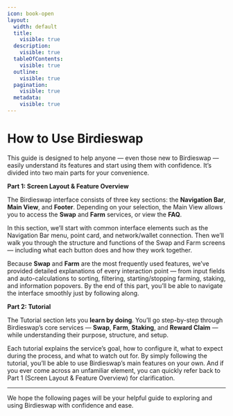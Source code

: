 ```yaml
---
icon: book-open
layout:
  width: default
  title:
    visible: true
  description:
    visible: true
  tableOfContents:
    visible: true
  outline:
    visible: true
  pagination:
    visible: true
  metadata:
    visible: true
---
```


# How to Use Birdieswap

This guide is designed to help anyone — even those new to Birdieswap — easily understand its features and start using them with confidence. It’s divided into two main parts for your convenience.

**Part 1: Screen Layout & Feature Overview**

The Birdieswap interface consists of three key sections: the **Navigation Bar**, **Main View**, and **Footer**. Depending on your selection, the Main View allows you to access the **Swap** and **Farm** services, or view the **FAQ**.

In this section, we’ll start with common interface elements such as the Navigation Bar menu, point card, and network/wallet connection. Then we’ll walk you through the structure and functions of the Swap and Farm screens — including what each button does and how they work together.

Because **Swap** and **Farm** are the most frequently used features, we’ve provided detailed explanations of every interaction point — from input fields and auto-calculations to sorting, filtering, starting/stopping farming, staking, and information popovers. By the end of this part, you’ll be able to navigate the interface smoothly just by following along.

**Part 2: Tutorial**

The Tutorial section lets you **learn by doing**. You’ll go step-by-step through Birdieswap’s core services — **Swap**, **Farm**, **Staking**, and **Reward Claim** — while understanding their purpose, structure, and setup.

Each tutorial explains the service’s goal, how to configure it, what to expect during the process, and what to watch out for. By simply following the tutorial, you’ll be able to use Birdieswap’s main features on your own. And if you ever come across an unfamiliar element, you can quickly refer back to Part 1 (Screen Layout & Feature Overview) for clarification.

***

We hope the following pages will be your helpful guide to exploring and using Birdieswap with confidence and ease.
